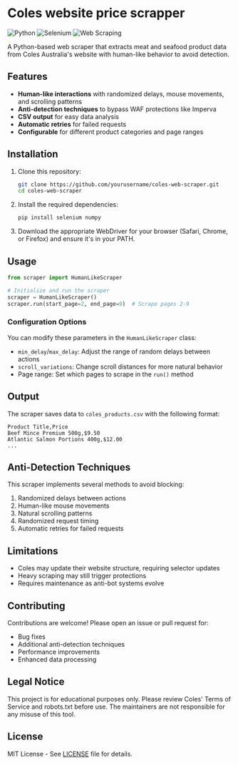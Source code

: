 # Coles website price scrapper

![Python](https://img.shields.io/badge/Python-3.7%2B-blue)
![Selenium](https://img.shields.io/badge/Selenium-4.0%2B-orange)
![Web Scraping](https://img.shields.io/badge/Web-Scraping-green)

A Python-based web scraper that extracts meat and seafood product data from Coles Australia's website with human-like behavior to avoid detection.

## Features

- **Human-like interactions** with randomized delays, mouse movements, and scrolling patterns
- **Anti-detection techniques** to bypass WAF protections like Imperva
- **CSV output** for easy data analysis
- **Automatic retries** for failed requests
- **Configurable** for different product categories and page ranges

## Installation

1. Clone this repository:
   ```bash
   git clone https://github.com/yourusername/coles-web-scraper.git
   cd coles-web-scraper
   ```

2. Install the required dependencies:
   ```bash
   pip install selenium numpy
   ```

3. Download the appropriate WebDriver for your browser (Safari, Chrome, or Firefox) and ensure it's in your PATH.

## Usage

```python
from scraper import HumanLikeScraper

# Initialize and run the scraper
scraper = HumanLikeScraper()
scraper.run(start_page=2, end_page=9)  # Scrape pages 2-9
```

### Configuration Options

You can modify these parameters in the `HumanLikeScraper` class:

- `min_delay`/`max_delay`: Adjust the range of random delays between actions
- `scroll_variations`: Change scroll distances for more natural behavior
- Page range: Set which pages to scrape in the `run()` method

## Output

The scraper saves data to `coles_products.csv` with the following format:

```
Product Title,Price
Beef Mince Premium 500g,$9.50
Atlantic Salmon Portions 400g,$12.00
...
```

## Anti-Detection Techniques

This scraper implements several methods to avoid blocking:

1. Randomized delays between actions
2. Human-like mouse movements
3. Natural scrolling patterns
4. Randomized request timing
5. Automatic retries for failed requests

## Limitations

- Coles may update their website structure, requiring selector updates
- Heavy scraping may still trigger protections
- Requires maintenance as anti-bot systems evolve

## Contributing

Contributions are welcome! Please open an issue or pull request for:
- Bug fixes
- Additional anti-detection techniques
- Performance improvements
- Enhanced data processing

## Legal Notice

This project is for educational purposes only. Please review Coles' Terms of Service and robots.txt before use. The maintainers are not responsible for any misuse of this tool.

## License

MIT License - See [LICENSE](LICENSE) file for details.
